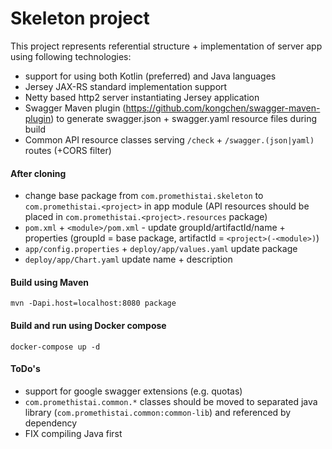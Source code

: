 # Skeleton project

This project represents referential structure + implementation of server app using following technologies:

* support for using both Kotlin (preferred) and Java languages 
* Jersey JAX-RS standard implementation support
* Netty based http2 server instantiating Jersey application
* Swagger Maven plugin (https://github.com/kongchen/swagger-maven-plugin) to generate swagger.json + swagger.yaml resource files during build
* Common API resource classes serving `/check` + `/swagger.(json|yaml)` routes (+CORS filter)

#### After cloning

* change base package from `com.promethistai.skeleton` to `com.promethistai.<project>` in app module (API resources should be placed in `com.promethistai.<project>.resources` package)
* `pom.xml` + `<module>/pom.xml` - update groupId/artifactId/name + properties (groupId = base package, artifactId = `<project>(-<module>)`)
* `app/config.properties` + `deploy/app/values.yaml` update package
* `deploy/app/Chart.yaml` update name + description

#### Build using Maven
```
mvn -Dapi.host=localhost:8080 package
```

#### Build and run using Docker compose
```
docker-compose up -d
```

#### ToDo's 
* support for google swagger extensions (e.g. quotas)
* `com.promethistai.common.*` classes should be moved to separated java library (`com.promethistai.common:common-lib`) and referenced by dependency
* FIX compiling Java first